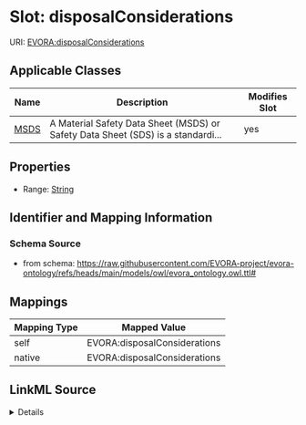 

# Slot: disposalConsiderations



URI: [EVORA:disposalConsiderations](https://raw.githubusercontent.com/EVORA-project/evora-ontology/refs/heads/main/models/owl/evora_ontology.owl.ttl#disposalConsiderations)



<!-- no inheritance hierarchy -->





## Applicable Classes

| Name | Description | Modifies Slot |
| --- | --- | --- |
| [MSDS](MSDS.md) | A Material Safety Data Sheet (MSDS) or Safety Data Sheet (SDS) is a standardi... |  yes  |







## Properties

* Range: [String](String.md)





## Identifier and Mapping Information







### Schema Source


* from schema: https://raw.githubusercontent.com/EVORA-project/evora-ontology/refs/heads/main/models/owl/evora_ontology.owl.ttl#




## Mappings

| Mapping Type | Mapped Value |
| ---  | ---  |
| self | EVORA:disposalConsiderations |
| native | EVORA:disposalConsiderations |




## LinkML Source

<details>
```yaml
name: disposalConsiderations
from_schema: https://raw.githubusercontent.com/EVORA-project/evora-ontology/refs/heads/main/models/owl/evora_ontology.owl.ttl#
rank: 1000
alias: disposalConsiderations
domain_of:
- MSDS
range: string

```
</details>